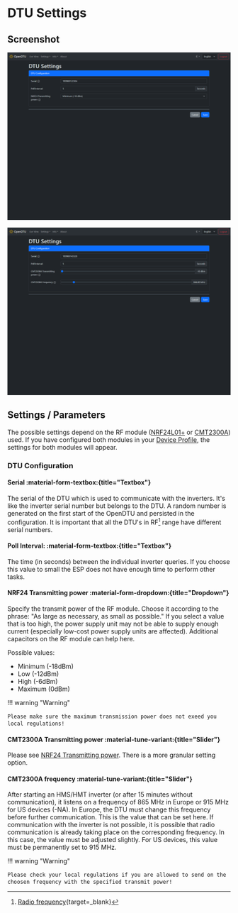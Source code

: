 # DTU Settings

## Screenshot

![DTU Settings NRF](../../assets/images/screenshots/dtu_settings_nrf.png)

![DTU Settings CMT](../../assets/images/screenshots/dtu_settings_cmt.png)

## Settings / Parameters

The possible settings depend on the RF module ([NRF24L01+](../../hardware/nrf24l01plus.md) or [CMT2300A](../../hardware/cmt2300a.md)) used. If you have configured both modules in your [Device Profile](../device_profiles.md), the settings for both modules will appear.

### DTU Configuration

#### Serial :material-form-textbox:{title="Textbox"}

The serial of the DTU which is used to communicate with the inverters. It's like the inverter serial number but belongs to the DTU. A random number is generated on the first start of the OpenDTU and persisted in the configuration. It is important that all the DTU's in RF[^1] range have different serial numbers.

#### Poll Interval: :material-form-textbox:{title="Textbox"}

The time (in seconds) between the individual inverter queries. If you choose this value to small the ESP does not have enough time to perform other tasks.

#### NRF24 Transmitting power :material-form-dropdown:{title="Dropdown"}

Specify the transmit power of the RF module. Choose it according to the phrase: "As large as necessary, as small as possible."
If you select a value that is too high, the power supply unit may not be able to supply enough current (especially low-cost power supply units are affected). Additional capacitors on the RF module can help here.

Possible values:

* Minimum (-18dBm)
* Low (-12dBm)
* High (-6dBm)
* Maximum (0dBm)

!!! warning "Warning"

    Please make sure the maximum transmission power does not exeed you local regulations!

#### CMT2300A Transmitting power :material-tune-variant:{title="Slider"}

Please see [NRF24 Transmitting power](#nrf24-transmitting-power). There is a more granular setting option.

#### CMT2300A frequency :material-tune-variant:{title="Slider"}

After starting an HMS/HMT inverter (or after 15 minutes without communication), it listens on a frequency of 865 MHz in Europe or 915 MHz for US devices (-NA).
In Europe, the DTU must change this frequency before further communication. This is the value that can be set here. If communication with the inverter is not possible, it is possible that radio communication is already taking place on the corresponding frequency. In this case, the value must be adjusted slightly.
For US devices, this value must be permanently set to 915 MHz.

!!! warning "Warning"

    Please check your local regulations if you are allowed to send on the choosen frequency with the specified transmit power!

[^1]: [Radio frequency](https://en.wikipedia.org/wiki/Radio_frequency){target=_blank}
